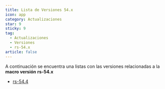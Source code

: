 ```yaml
---
title: Lista de Versiones 54.x
icon: app
category: Actualizaciones
star: 9
sticky: 9
tag:
  - Actualizaciones
  - Versiones
  - rs-54.x
article: false
---
```


A continuación se encuentra una listas con las versiones relacionadas a la **macro versión** **rs-54.x**

- [rs-54.4](rs-54.4.md)